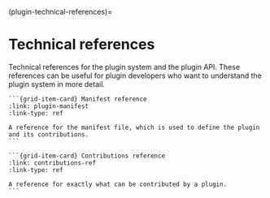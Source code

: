 (plugin-technical-references)=

# Technical references

Technical references for the plugin system and the plugin API.
These references can be useful for plugin developers who want to understand the plugin system in more detail.

````{grid}
```{grid-item-card} Manifest reference
:link: plugin-manifest
:link-type: ref

A reference for the manifest file, which is used to define the plugin and its contributions.
```

```{grid-item-card} Contributions reference
:link: contributions-ref
:link-type: ref

A reference for exactly what can be contributed by a plugin.
```
````
